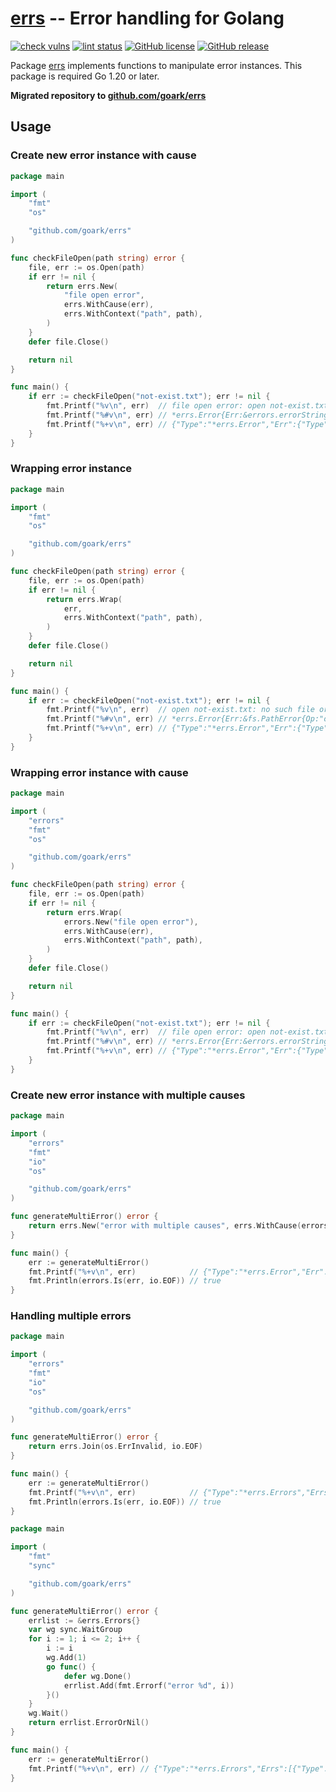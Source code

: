# [errs] -- Error handling for Golang

[![check vulns](https://github.com/goark/errs/workflows/vulns/badge.svg)](https://github.com/goark/errs/actions)
[![lint status](https://github.com/goark/errs/workflows/lint/badge.svg)](https://github.com/goark/errs/actions)
[![GitHub license](https://img.shields.io/badge/license-Apache%202-blue.svg)](https://raw.githubusercontent.com/goark/errs/master/LICENSE)
[![GitHub release](http://img.shields.io/github/release/goark/errs.svg)](https://github.com/goark/errs/releases/latest)

Package [errs] implements functions to manipulate error instances.
This package is required Go 1.20 or later.

**Migrated repository to [github.com/goark/errs][errs]**

## Usage

### Create new error instance with cause

```go
package main

import (
    "fmt"
    "os"

    "github.com/goark/errs"
)

func checkFileOpen(path string) error {
    file, err := os.Open(path)
    if err != nil {
        return errs.New(
            "file open error",
            errs.WithCause(err),
            errs.WithContext("path", path),
        )
    }
    defer file.Close()

    return nil
}

func main() {
    if err := checkFileOpen("not-exist.txt"); err != nil {
        fmt.Printf("%v\n", err)  // file open error: open not-exist.txt: no such file or directory
        fmt.Printf("%#v\n", err) // *errs.Error{Err:&errors.errorString{s:"file open error"}, Cause:&fs.PathError{Op:"open", Path:"not-exist.txt", Err:0x2}, Context:map[string]interface {}{"function":"main.checkFileOpen", "path":"not-exist.txt"}}
        fmt.Printf("%+v\n", err) // {"Type":"*errs.Error","Err":{"Type":"*errors.errorString","Msg":"file open error"},"Context":{"function":"main.checkFileOpen","path":"not-exist.txt"},"Cause":{"Type":"*fs.PathError","Msg":"open not-exist.txt: no such file or directory","Cause":{"Type":"syscall.Errno","Msg":"no such file or directory"}}}
    }
}
```

### Wrapping error instance

```go
package main

import (
    "fmt"
    "os"

    "github.com/goark/errs"
)

func checkFileOpen(path string) error {
    file, err := os.Open(path)
    if err != nil {
        return errs.Wrap(
            err,
            errs.WithContext("path", path),
        )
    }
    defer file.Close()

    return nil
}

func main() {
    if err := checkFileOpen("not-exist.txt"); err != nil {
        fmt.Printf("%v\n", err)  // open not-exist.txt: no such file or directory
        fmt.Printf("%#v\n", err) // *errs.Error{Err:&fs.PathError{Op:"open", Path:"not-exist.txt", Err:0x2}, Cause:<nil>, Context:map[string]interface {}{"function":"main.checkFileOpen", "path":"not-exist.txt"}}
        fmt.Printf("%+v\n", err) // {"Type":"*errs.Error","Err":{"Type":"*fs.PathError","Msg":"open not-exist.txt: no such file or directory","Cause":{"Type":"syscall.Errno","Msg":"no such file or directory"}},"Context":{"function":"main.checkFileOpen","path":"not-exist.txt"}}
    }
}
```

### Wrapping error instance with cause

```go
package main

import (
    "errors"
    "fmt"
    "os"

    "github.com/goark/errs"
)

func checkFileOpen(path string) error {
    file, err := os.Open(path)
    if err != nil {
        return errs.Wrap(
            errors.New("file open error"),
            errs.WithCause(err),
            errs.WithContext("path", path),
        )
    }
    defer file.Close()

    return nil
}

func main() {
    if err := checkFileOpen("not-exist.txt"); err != nil {
        fmt.Printf("%v\n", err)  // file open error: open not-exist.txt: no such file or directory
        fmt.Printf("%#v\n", err) // *errs.Error{Err:&errors.errorString{s:"file open error"}, Cause:&fs.PathError{Op:"open", Path:"not-exist.txt", Err:0x2}, Context:map[string]interface {}{"function":"main.checkFileOpen", "path":"not-exist.txt"}}
        fmt.Printf("%+v\n", err) // {"Type":"*errs.Error","Err":{"Type":"*errors.errorString","Msg":"file open error"},"Context":{"function":"main.checkFileOpen","path":"not-exist.txt"},"Cause":{"Type":"*fs.PathError","Msg":"open not-exist.txt: no such file or directory","Cause":{"Type":"syscall.Errno","Msg":"no such file or directory"}}}
    }
}
```

### Create new error instance with multiple causes

```go
package main

import (
    "errors"
    "fmt"
    "io"
    "os"

    "github.com/goark/errs"
)

func generateMultiError() error {
    return errs.New("error with multiple causes", errs.WithCause(errors.Join(os.ErrInvalid, io.EOF)))
}

func main() {
    err := generateMultiError()
    fmt.Printf("%+v\n", err)            // {"Type":"*errs.Error","Err":{"Type":"*errors.errorString","Msg":"error with multiple causes"},"Context":{"function":"main.generateMultiError"},"Cause":{"Type":"*errors.joinError","Msg":"invalid argument\nEOF","Cause":[{"Type":"*errors.errorString","Msg":"invalid argument"},{"Type":"*errors.errorString","Msg":"EOF"}]}}
    fmt.Println(errors.Is(err, io.EOF)) // true
}
```

### Handling multiple errors

```go
package main

import (
    "errors"
    "fmt"
    "io"
    "os"

    "github.com/goark/errs"
)

func generateMultiError() error {
    return errs.Join(os.ErrInvalid, io.EOF)
}

func main() {
    err := generateMultiError()
    fmt.Printf("%+v\n", err)            // {"Type":"*errs.Errors","Errs":[{"Type":"*errors.errorString","Msg":"invalid argument"},{"Type":"*errors.errorString","Msg":"EOF"}]}
    fmt.Println(errors.Is(err, io.EOF)) // true
}
```

```go
package main

import (
    "fmt"
    "sync"

    "github.com/goark/errs"
)

func generateMultiError() error {
    errlist := &errs.Errors{}
    var wg sync.WaitGroup
    for i := 1; i <= 2; i++ {
        i := i
        wg.Add(1)
        go func() {
            defer wg.Done()
            errlist.Add(fmt.Errorf("error %d", i))
        }()
    }
    wg.Wait()
    return errlist.ErrorOrNil()
}

func main() {
    err := generateMultiError()
    fmt.Printf("%+v\n", err) // {"Type":"*errs.Errors","Errs":[{"Type":"*errors.errorString","Msg":"error 2"},{"Type":"*errors.errorString","Msg":"error 1"}]}
}
```

[errs]: https://github.com/goark/errs "goark/errs: Error handling for Golang"
